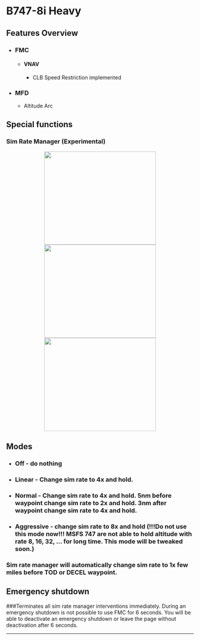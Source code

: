 # B747-8i Heavy

## Features Overview

* ### FMC
    * #### VNAV
        * CLB Speed Restriction implemented
* ### MFD
    *  Altitude Arc
    
## Special functions

### Sim Rate Manager (Experimental)
<p align="center">
<img src="https://user-images.githubusercontent.com/43503767/102024591-45795b00-3d93-11eb-82dc-651b436b4563.jpg" width="300" height="250"><img src="https://user-images.githubusercontent.com/43503767/102024592-48744b80-3d93-11eb-9a6d-a50df00ecfcc.jpg" width="300" height="250"><img src="https://user-images.githubusercontent.com/43503767/102024595-4ad6a580-3d93-11eb-82f7-8d48b23e2edc.jpg" width="300" height="250">
</p>

## Modes

* ### Off - do nothing
* ### Linear - Change sim rate to 4x and hold.
* ### Normal - Change sim rate to 4x and hold. 5nm before waypoint change sim rate to 2x and hold. 3nm after waypoint change sim rate to 4x and hold.
* ### Aggressive - change sim rate to 8x and hold (!!!Do not use this mode now!!! MSFS 747 are not able to hold altitude with rate 8, 16, 32, ... for long time. This mode will be tweaked soon.) 

### Sim rate manager will automatically change sim rate to 1x few miles before TOD or DECEL waypoint.

## Emergency shutdown
###Terminates all sim rate manager interventions immediately. During an emergency shutdown is not possible to use FMC for 6 seconds. You will be able to deactivate an emergency shutdown or leave the page without deactivation after 6 seconds.

---
